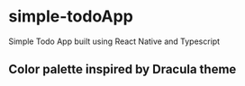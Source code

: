 # simple-todoApp
Simple Todo App built using React Native and Typescript

## Color palette inspired by Dracula theme
